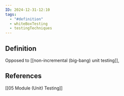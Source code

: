 ```yaml
---
ID: 2024-12-31-12:10
tags:
  - "#definition"
  - whiteBoxTesting
  - testingTechniques
---
```

## Definition

Opposed to [[non-incremental (big-bang) unit testing]],

## References
[[05 Module (Unit) Testing]]